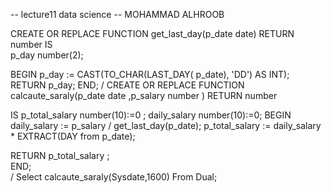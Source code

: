 -- lecture11 data science
-- MOHAMMAD ALHROOB

CREATE OR REPLACE FUNCTION get_last_day(p_date date) RETURN number 
IS  
p_day number(2); 
 
BEGIN 
p_day :=  CAST(TO_CHAR(LAST_DAY( p_date), 'DD') AS INT); 
RETURN p_day; 
END;
/
CREATE OR REPLACE FUNCTION calcaute_saraly(p_date date ,p_salary number ) RETURN number   
 
IS 
p_total_salary number(10):=0 ; 
daily_salary number(10):=0; 
BEGIN  
daily_salary := p_salary / get_last_day(p_date); 
p_total_salary :=  daily_salary * EXTRACT(DAY from p_date); 
 
RETURN p_total_salary ;  
END;  
/
Select calcaute_saraly(Sysdate,1600) From Dual;
